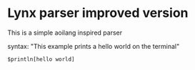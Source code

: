# Lynx parser improved version

This is a simple aoilang inspired parser

syntax:
"This example prints a hello world on the terminal"
```
$println[hello world]
```